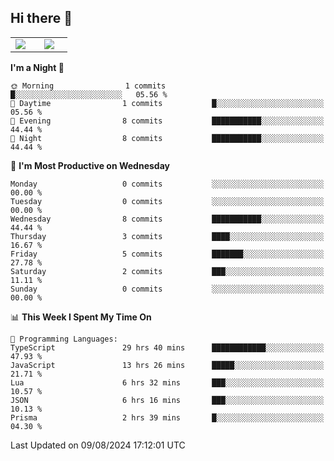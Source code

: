 ## Hi there 👋

<p align="center">
  <table align="center">
  <tr border="none">
  <td width="35%" align="center">
    <img  align="center"  src="http://github-profile-summary-cards.vercel.app/api/cards/stats?username=ricepunk&theme=github_dark" />
  </td>
    
  <td width="65%" align="center">
    <img  align="center"  src="http://github-profile-summary-cards.vercel.app/api/cards/profile-details?username=ricepunk&theme=github_dark" />
  </td>
  </tr>
  </table>
</p>

<!--START_SECTION:waka-->
**I'm a Night 🦉** 

```text
🌞 Morning                1 commits           █░░░░░░░░░░░░░░░░░░░░░░░░   05.56 % 
🌆 Daytime                1 commits           █░░░░░░░░░░░░░░░░░░░░░░░░   05.56 % 
🌃 Evening                8 commits           ███████████░░░░░░░░░░░░░░   44.44 % 
🌙 Night                  8 commits           ███████████░░░░░░░░░░░░░░   44.44 % 
```
📅 **I'm Most Productive on Wednesday** 

```text
Monday                   0 commits           ░░░░░░░░░░░░░░░░░░░░░░░░░   00.00 % 
Tuesday                  0 commits           ░░░░░░░░░░░░░░░░░░░░░░░░░   00.00 % 
Wednesday                8 commits           ███████████░░░░░░░░░░░░░░   44.44 % 
Thursday                 3 commits           ████░░░░░░░░░░░░░░░░░░░░░   16.67 % 
Friday                   5 commits           ███████░░░░░░░░░░░░░░░░░░   27.78 % 
Saturday                 2 commits           ███░░░░░░░░░░░░░░░░░░░░░░   11.11 % 
Sunday                   0 commits           ░░░░░░░░░░░░░░░░░░░░░░░░░   00.00 % 
```


📊 **This Week I Spent My Time On** 

```text
💬 Programming Languages: 
TypeScript               29 hrs 40 mins      ████████████░░░░░░░░░░░░░   47.93 % 
JavaScript               13 hrs 26 mins      █████░░░░░░░░░░░░░░░░░░░░   21.71 % 
Lua                      6 hrs 32 mins       ███░░░░░░░░░░░░░░░░░░░░░░   10.57 % 
JSON                     6 hrs 16 mins       ███░░░░░░░░░░░░░░░░░░░░░░   10.13 % 
Prisma                   2 hrs 39 mins       █░░░░░░░░░░░░░░░░░░░░░░░░   04.30 % 
```


 Last Updated on 09/08/2024 17:12:01 UTC
<!--END_SECTION:waka-->
